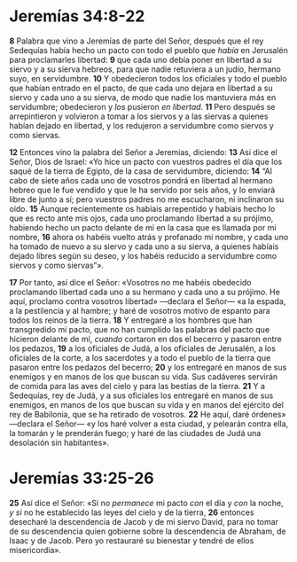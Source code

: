 # Jeremías 34:8-22



**8** Palabra que vino a Jeremías de parte del Señor, después que el rey Sedequías había hecho un pacto con todo el pueblo que *había* en Jerusalén para proclamarles libertad: **9** que cada uno debía poner en libertad a su siervo y a su sierva hebreos, para que nadie retuviera a un judío, hermano suyo, en servidumbre. **10** Y obedecieron todos los oficiales y todo el pueblo que habían entrado en el pacto, de que cada uno dejara en libertad a su siervo y cada uno a su sierva, de modo que nadie los mantuviera más en servidumbre; obedecieron y *los* pusieron *en libertad*. **11** Pero después se arrepintieron y volvieron a tomar a los siervos y a las siervas a quienes habían dejado en libertad, y los redujeron a servidumbre como siervos y como siervas.

**12** Entonces vino la palabra del Señor a Jeremías, diciendo: **13** Así dice el Señor, Dios de Israel: «Yo hice un pacto con vuestros padres el día que los saqué de la tierra de Egipto, de la casa de servidumbre, diciendo: **14** “Al cabo de siete años cada uno de vosotros pondrá en libertad al hermano hebreo que le fue vendido y que le ha servido por seis años, y lo enviará libre de junto a sí; pero vuestros padres no me escucharon, ni inclinaron su oído. **15** Aunque recientemente os habíais arrepentido y habíais hecho lo que es recto ante mis ojos, cada uno proclamando libertad a su prójimo, habiendo hecho un pacto delante de mí en la casa que es llamada por mi nombre, **16** ahora os habéis vuelto atrás y profanado mi nombre, y cada uno ha tomado de nuevo a su siervo y cada uno a su sierva, a quienes habíais dejado libres según su deseo, y los habéis reducido a servidumbre como siervos y como siervas”».

**17** Por tanto, así dice el Señor: «Vosotros no me habéis obedecido proclamando libertad cada uno a su hermano y cada uno a su prójimo. He aquí, proclamo contra vosotros libertad» —declara el Señor— «a la espada, a la pestilencia y al hambre; y haré de vosotros motivo de espanto para todos los reinos de la tierra. **18** Y entregaré a los hombres que han transgredido mi pacto, que no han cumplido las palabras del pacto que hicieron delante de mí, *cuando* cortaron en dos el becerro y pasaron entre los pedazos, **19** a los oficiales de Judá, a los oficiales de Jerusalén, a los oficiales de la corte, a los sacerdotes y a todo el pueblo de la tierra que pasaron entre los pedazos del becerro; **20** y los entregaré en manos de sus enemigos y en manos de los que buscan su vida. Sus cadáveres servirán de comida para las aves del cielo y para las bestias de la tierra. **21** Y a Sedequías, rey de Judá, y a sus oficiales los entregaré en manos de sus enemigos, en manos de los que buscan su vida y en manos del ejército del rey de Babilonia, que se ha retirado de vosotros. **22** He aquí, daré órdenes» —declara el Señor— «y los haré volver a esta ciudad, y pelearán contra ella, la tomarán y le prenderán fuego; y haré de las ciudades de Judá una desolación sin habitantes».

# Jeremías 33:25-26



**25** Así dice el Señor: «Si no *permanece* mi pacto *con* el día y *con* la noche, *y si* no he establecido las leyes del cielo y de la tierra, **26** entonces desecharé la descendencia de Jacob y de mi siervo David, para no tomar de su descendencia quien gobierne sobre la descendencia de Abraham, de Isaac y de Jacob. Pero yo restauraré su bienestar y tendré de ellos misericordia».
